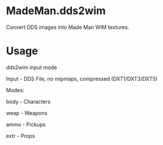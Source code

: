# MadeMan.dds2wim
Convert DDS images into Made Man WIM textures.


# Usage
dds2wim input mode

Input - DDS File, no mipmaps, compressed (DXT1/DXT3/DXT5)

Modes:

body - Characters

weap - Weapons

ammo - Pickups

extr - Props
